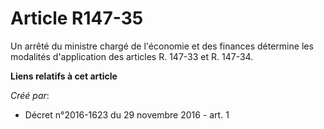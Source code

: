 # Article R147-35

Un  arrêté du ministre chargé de l'économie et des finances détermine les  modalités d'application des articles R. 147-33 et
R. 147-34.

**Liens relatifs à cet article**

_Créé par_:

  - Décret n°2016-1623 du 29 novembre 2016 - art. 1
